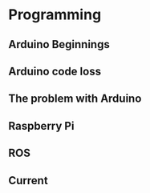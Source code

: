 # Programming

## Arduino Beginnings

## Arduino code loss

## The problem with Arduino

## Raspberry Pi

## ROS

## Current

